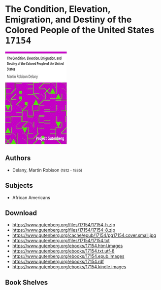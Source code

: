 # The Condition, Elevation, Emigration, and Destiny of the Colored People of the United States <kbd>17154</kbd>

![](./cover.medium.jpg "")

## Authors


 - Delany, Martin Robison <small>(1812 - 1885)</small>

## Subjects


 - African Americans

## Download


 - https://www.gutenberg.org/files/17154/17154-h.zip
 - https://www.gutenberg.org/files/17154/17154-8.zip
 - https://www.gutenberg.org/cache/epub/17154/pg17154.cover.small.jpg
 - https://www.gutenberg.org/files/17154/17154.txt
 - https://www.gutenberg.org/ebooks/17154.html.images
 - https://www.gutenberg.org/ebooks/17154.txt.utf-8
 - https://www.gutenberg.org/ebooks/17154.epub.images
 - https://www.gutenberg.org/ebooks/17154.rdf
 - https://www.gutenberg.org/ebooks/17154.kindle.images

## Book Shelves


